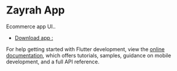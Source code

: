 # Zayrah App

Ecommerce app UI..


- [Download app : ](https://docs.flutter.dev/get-started/codelab)

For help getting started with Flutter development, view the
[online documentation](https://docs.flutter.dev/), which offers tutorials,
samples, guidance on mobile development, and a full API reference.
